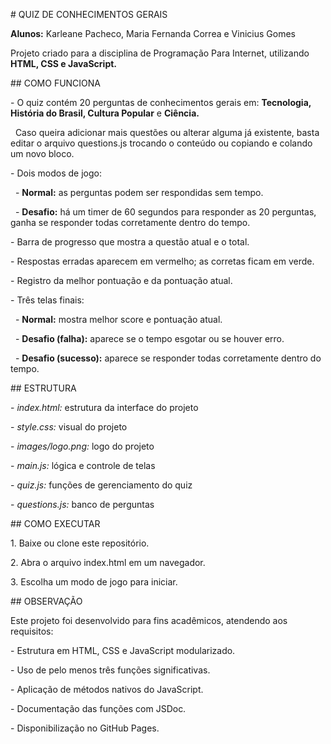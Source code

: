 \# QUIZ DE CONHECIMENTOS GERAIS



**Alunos:** Karleane Pacheco, Maria Fernanda Correa e Vinicius Gomes



Projeto criado para a disciplina de Programação Para Internet, utilizando **HTML, CSS e JavaScript.**



\## COMO FUNCIONA

\- O quiz contém 20 perguntas de conhecimentos gerais em: **Tecnologia, História do Brasil, Cultura Popular** e **Ciência.**

  Caso queira adicionar mais questões ou alterar alguma já existente, basta editar o arquivo questions.js trocando o conteúdo ou copiando e colando um novo bloco.



\- Dois modos de jogo:

  - **Normal:** as perguntas podem ser respondidas sem tempo.

  - **Desafio:** há um timer de 60 segundos para responder as 20 perguntas, ganha se responder todas corretamente dentro do tempo.



\- Barra de progresso que mostra a questão atual e o total.



\- Respostas erradas aparecem em vermelho; as corretas ficam em verde.



\- Registro da melhor pontuação e da pontuação atual.



\- Três telas finais:

  - **Normal:** mostra melhor score e pontuação atual.

  - **Desafio (falha):** aparece se o tempo esgotar ou se houver erro.

  - **Desafio (sucesso):** aparece se responder todas corretamente dentro do tempo.



\## ESTRUTURA

\- *index.html:* estrutura da interface do projeto

\- *style.css:* visual do projeto

\- *images/logo.png:* logo do projeto

\- *main.js:* lógica e controle de telas

\- *quiz.js:* funções de gerenciamento do quiz

\- *questions.js:* banco de perguntas



\## COMO EXECUTAR

1\. Baixe ou clone este repositório.

2\. Abra o arquivo index.html em um navegador.

3\. Escolha um modo de jogo para iniciar.



\## OBSERVAÇÃO

Este projeto foi desenvolvido para fins acadêmicos, atendendo aos requisitos:

\- Estrutura em HTML, CSS e JavaScript modularizado.

\- Uso de pelo menos três funções significativas.

\- Aplicação de métodos nativos do JavaScript.

\- Documentação das funções com JSDoc.

\- Disponibilização no GitHub Pages.



